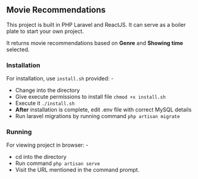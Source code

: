 ## Movie Recommendations

This project is built in PHP Laravel and ReactJS.
It can serve as a boiler plate to start your own project.

It returns movie recommendations based on **Genre** and **Showing time** selected.

### Installation

For installation, use `install.sh` provided: -

- Change into the directory
- Give execute permissions to install file 
`chmod +x install.sh`
- Execute it `./install.sh`
- **After** installation is complete, edit .env file with correct MySQL details
- Run laravel migrations by running command 
`php artisan migrate`

### Running

For viewing project in browser: -

- cd into the directory
- Run command `php artisan serve`
- Visit the URL mentioned in the command prompt.